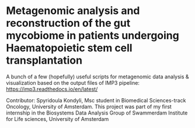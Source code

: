 # Metagenomic analysis and reconstruction of the gut mycobiome in patients undergoing Haematopoietic stem cell transplantation
A bunch of a few (hopefully) useful scripts for metagenomic data analysis & visualization based on the output files of IMP3 pipeline: https://imp3.readthedocs.io/en/latest/


Contributor: Spyridoula Kondyli, Msc student in Biomedical Sciences-track Oncology, University of Amsterdam.
This project was part of my first internship in the Biosystems Data Analysis Group of Swammerdam Institute for Life sciences, University of Amsterdam 
